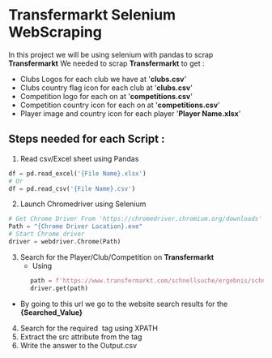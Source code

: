 # Transfermarkt Selenium WebScraping 
In this project we will be using selenium with pandas to scrap **Transfermarkt** 
We needed to scrap **Transfermarkt** to get :
* Clubs Logos for each club we have at '**clubs.csv**'
* Clubs country flag icon for each club at '**clubs.csv**'
* Competition logo for each on at '**competitions.csv**'
* Competition country icon for each on at '**competitions.csv**'
* Player image and country icon for each player '**Player Name.xlsx**'

## Steps needed for each Script :
1. Read csv/Excel sheet using Pandas 
```python 
df = pd.read_excel('{File Name}.xlsx')
# Or
df = pd.read_csv('{File Name}.csv')
```
2. Launch Chromedriver using Selenium
```python
# Get Chrome Driver From 'https://chromedriver.chromium.org/downloads'
Path = "{Chrome Driver Location}.exe"
# Start Chrome driver
driver = webdriver.Chrome(Path)
```

3. Search for the Player/Club/Competition on  **Transfermarkt** 
    * Using 
  ```python 
        path = f'https://www.transfermarkt.com/schnellsuche/ergebnis/schnellsuche?query={CName}'
        driver.get(path)
  ```
  * By going to this url we go to the website search results for the **{Searched_Value}** 

4. Search for the required <img> tag using XPATH 
5. Extract the src attribute from the tag
6. Write the answer to the Output.csv 
```python
    
```





